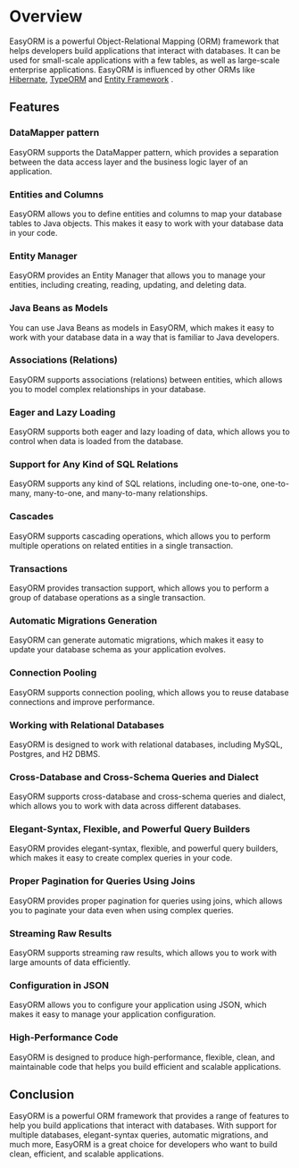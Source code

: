 # Overview

EasyORM is a powerful Object-Relational Mapping (ORM) framework that helps developers build applications that interact with databases. It can be used for small-scale applications with a few tables, as well as large-scale enterprise applications. EasyORM is influenced by other ORMs like [Hibernate](http://hibernate.org/orm/), [TypeORM](https://typeorm.io/) and [Entity Framework](https://www.asp.net/entity-framework) .

## **Features**

### **DataMapper pattern**

EasyORM supports the DataMapper pattern, which provides a separation between the data access layer and the business logic layer of an application.

### **Entities and Columns**

EasyORM allows you to define entities and columns to map your database tables to Java objects. This makes it easy to work with your database data in your code.

### **Entity Manager**

EasyORM provides an Entity Manager that allows you to manage your entities, including creating, reading, updating, and deleting data.

### **Java Beans as Models**

You can use Java Beans as models in EasyORM, which makes it easy to work with your database data in a way that is familiar to Java developers.

### **Associations (Relations)**

EasyORM supports associations (relations) between entities, which allows you to model complex relationships in your database.

### **Eager and Lazy Loading**

EasyORM supports both eager and lazy loading of data, which allows you to control when data is loaded from the database.

### **Support for Any Kind of SQL Relations**

EasyORM supports any kind of SQL relations, including one-to-one, one-to-many, many-to-one, and many-to-many relationships.

### **Cascades**

EasyORM supports cascading operations, which allows you to perform multiple operations on related entities in a single transaction.

### **Transactions**

EasyORM provides transaction support, which allows you to perform a group of database operations as a single transaction.

### **Automatic Migrations Generation**

EasyORM can generate automatic migrations, which makes it easy to update your database schema as your application evolves.

### **Connection Pooling**

EasyORM supports connection pooling, which allows you to reuse database connections and improve performance.

### **Working with Relational Databases**

EasyORM is designed to work with relational databases, including MySQL, Postgres, and H2 DBMS.

### **Cross-Database and Cross-Schema Queries and Dialect**

EasyORM supports cross-database and cross-schema queries and dialect, which allows you to work with data across different databases.

### **Elegant-Syntax, Flexible, and Powerful Query Builders**

EasyORM provides elegant-syntax, flexible, and powerful query builders, which makes it easy to create complex queries in your code.

### **Proper Pagination for Queries Using Joins**

EasyORM provides proper pagination for queries using joins, which allows you to paginate your data even when using complex queries.

### **Streaming Raw Results**

EasyORM supports streaming raw results, which allows you to work with large amounts of data efficiently.

### **Configuration in JSON**

EasyORM allows you to configure your application using JSON, which makes it easy to manage your application configuration.

### **High-Performance Code**

EasyORM is designed to produce high-performance, flexible, clean, and maintainable code that helps you build efficient and scalable applications.

## **Conclusion**

EasyORM is a powerful ORM framework that provides a range of features to help you build applications that interact with databases. With support for multiple databases, elegant-syntax queries, automatic migrations, and much more, EasyORM is a great choice for developers who want to build clean, efficient, and scalable applications.